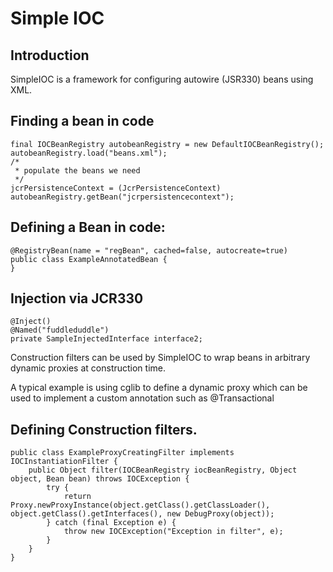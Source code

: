 Simple IOC
=============


Introduction
-------------------

SimpleIOC is a framework for configuring autowire (JSR330) beans using XML.

Finding a bean in code
-------------------

	final IOCBeanRegistry autobeanRegistry = new DefaultIOCBeanRegistry();
	autobeanRegistry.load("beans.xml");
	/*
	 * populate the beans we need
	 */
	jcrPersistenceContext = (JcrPersistenceContext) autobeanRegistry.getBean("jcrpersistencecontext");

Defining a Bean in code:
-------------------

	@RegistryBean(name = "regBean", cached=false, autocreate=true)
	public class ExampleAnnotatedBean {
	}


Injection via JCR330
-------------------

	@Inject()
	@Named("fuddleduddle")
	private SampleInjectedInterface interface2;
	

Construction filters can be used by SimpleIOC to wrap beans in arbitrary dynamic proxies at construction time. 

A typical example is using cglib to define a dynamic proxy which can be used to implement a custom annotation such as @Transactional

Defining Construction filters.  
-------------------

	public class ExampleProxyCreatingFilter implements IOCInstantiationFilter {
		public Object filter(IOCBeanRegistry iocBeanRegistry, Object object, Bean bean) throws IOCException {
			try {
				return Proxy.newProxyInstance(object.getClass().getClassLoader(), object.getClass().getInterfaces(), new DebugProxy(object));
			} catch (final Exception e) {
				throw new IOCException("Exception in filter", e);
			}
		}
	}





